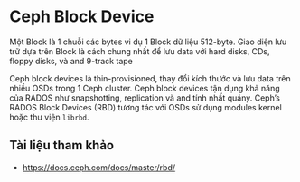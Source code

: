 # Ceph Block Device

Một Block là 1 chuỗi các bytes vi dụ 1 Block dữ liệu 512-byte. Giao diện lưu trữ dựa trên Block là cách chung nhất để lưu data với hard disks, CDs, floppy disks, và and 9-track tape

Ceph block devices là thin-provisioned, thay đổi kích thước và lưu data trên nhiều OSDs trong 1 Ceph cluster. Ceph block devices tận dụng khả năng của RADOS như snapshotting, replication và and tính nhất quány. Ceph’s RADOS Block Devices (RBD) tương tác với OSDs sử dụng modules kernel hoặc thư viện `librbd`.



## Tài liệu tham khảo
- https://docs.ceph.com/docs/master/rbd/
